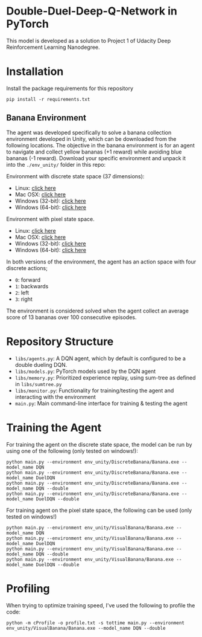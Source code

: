 # Double-Duel-Deep-Q-Network in PyTorch
This model is developed as a solution to Project 1 of Udacity Deep Reinforcement Learning Nanodegree.

# Installation
Install the package requirements for this repository
```
pip install -r requirements.txt
```

## Banana Environment
The agent was developed specifically to solve a banana collection environment developed in Unity, which can be downloaded from the following locations. The objective in the banana environment is for an agent to navigate and collect yellow bananas (+1 reward) while avoiding blue bananas (-1 reward). Download your specific environment and unpack it into the `./env_unity/` folder in this repo:

Environment with discrete state space (37 dimensions):
* Linux: [click here](https://s3-us-west-1.amazonaws.com/udacity-drlnd/P1/Banana/Banana_Linux.zip)
* Mac OSX: [click here](https://s3-us-west-1.amazonaws.com/udacity-drlnd/P1/Banana/Banana.app.zip)
* Windows (32-bit): [click here](https://s3-us-west-1.amazonaws.com/udacity-drlnd/P1/Banana/Banana_Windows_x86.zip)
* Windows (64-bit): [click here](https://s3-us-west-1.amazonaws.com/udacity-drlnd/P1/Banana/Banana_Windows_x86_64.zip)

Environment with pixel state space.
* Linux: [click here](https://s3-us-west-1.amazonaws.com/udacity-drlnd/P1/Banana/VisualBanana_Linux.zip)
* Mac OSX: [click here](https://s3-us-west-1.amazonaws.com/udacity-drlnd/P1/Banana/VisualBanana.app.zip)
* Windows (32-bit): [click here](https://s3-us-west-1.amazonaws.com/udacity-drlnd/P1/Banana/VisualBanana_Windows_x86.zip)
* Windows (64-bit): [click here](https://s3-us-west-1.amazonaws.com/udacity-drlnd/P1/Banana/VisualBanana_Windows_x86_64.zip)

In both versions of the environment, the agent has an action space with four discrete actions; 
* `0`: forward
* `1`: backwards
* `2`: left
* `3`: right

The environment is considered solved when the agent collect an average score of 13 bananas over 100 consecutive episodes.

# Repository Structure
* `libs/agents.py`: A DQN agent, which by default is configured to be a double dueling DQN.
* `libs/models.py`: PyTorch models used by the DQN agent
* `libs/memory.py`: Prioritized experience replay, using sum-tree as defined in `libs/sumtree.py`
* `libs/monitor.py`: Functionality for training/testing the agent and interacting with the environment
* `main.py`: Main command-line interface for training & testing the agent

# Training the Agent
For training the agent on the discrete state space, the model can be run by using one of the following (only tested on windows!):
```
python main.py --environment env_unity/DiscreteBanana/Banana.exe --model_name DQN
python main.py --environment env_unity/DiscreteBanana/Banana.exe --model_name DuelDQN
python main.py --environment env_unity/DiscreteBanana/Banana.exe --model_name DQN --double
python main.py --environment env_unity/DiscreteBanana/Banana.exe --model_name DuelDQN --double
```

For training agent on the pixel state space, the following can be used (only tested on windows!)
```
python main.py --environment env_unity/VisualBanana/Banana.exe --model_name DQN
python main.py --environment env_unity/VisualBanana/Banana.exe --model_name DuelDQN
python main.py --environment env_unity/VisualBanana/Banana.exe --model_name DQN --double
python main.py --environment env_unity/VisualBanana/Banana.exe --model_name DuelDQN --double
```

# Profiling
When trying to optimize training speed, I've used the following to profile the code:
```
python -m cProfile -o profile.txt -s tottime main.py --environment env_unity/VisualBanana/Banana.exe --model_name DQN --double
```
